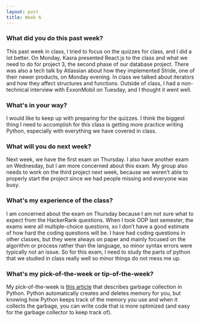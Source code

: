 ```yaml
---
layout: post
title: Week 6
---
```


### What did you do this past week?
This past week in class, I tried to focus on the quizzes for class, and I did a lot better. On Monday, Kasra presented React.js to the class and what we need to do for project 3, the second phase of our database project. There was also a tech talk by Atlassian about how they implemented Stride, one of their newer products, on Monday evening. In class we talked about iterators and how they affect structures and functions. Outside of class, I had a non-technical interview with ExxonMobil on Tuesday, and I thought it went well.

### What's in your way?
I would like to keep up with preparing for the quizzes. I think the biggest thing I need to accomplish for this class is getting more practice writing Python, especially with everything we have covered in class.

### What will you do next week?
Next week, we have the first exam on Thursday. I also have another exam on Wednesday, but I am more concerned about this exam. My group also needs to work on the third project next week, because we weren’t able to properly start the project since we had people missing and everyone was busy.

### What's my experience of the class?
I am concerned about the exam on Thursday because I am not sure what to expect from the HackerRank questions. When I took OOP last semester, the exams were all multiple-choice questions, so I don’t have a good estimate of how hard the coding questions will be. I have had coding questions in other classes, but they were always on paper and mainly focused on the algorithm or process rather than the language, so minor syntax errors were typically not an issue. So for this exam, I need to study the parts of python that we studied in class really well so minor things do not mess me up.

### What's my pick-of-the-week or tip-of-the-week?
My pick-of-the-week is [this article](https://rushter.com/blog/python-garbage-collector/) that describes garbage collection in Python. Python automatically creates and deletes memory for you, but knowing how Python keeps track of the memory you use and when it collects the garbage, you can write code that is more optimized (and easy for the garbage collector to keep track of).
